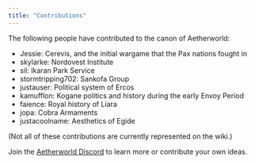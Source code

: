 ```yaml
---
title: "Contributions"
---
```


The following people have contributed to the canon of Aetherworld:

- Jessie: Cerevis, and the initial wargame that the Pax nations fought in
- skylarke: Nordovest Institute
- sil: Ikaran Park Service
- stormtripping702: Sankofa Group
- justauser: Political system of Ercos
- kamufflon: Kogane politics and history during the early Envoy Period
- faience: Royal history of Liara
- jopa: Cobra Armaments
- justacoolname: Aesthetics of Egide

(Not all of these contributions are currently represented on the wiki.)

Join the <a href="https://discord.gg/FxjydJdn5m"> Aetherworld Discord</a> to learn more or contribute your own ideas.
